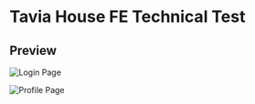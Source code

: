 # Tavia House FE Technical Test

## Preview

![Login Page](https://user-images.githubusercontent.com/60939569/201517079-bb3427c7-f868-4e08-b529-aa7c74035978.png)

![Profile Page](https://user-images.githubusercontent.com/60939569/201517150-9073d61e-dc1b-4d08-b539-b94bb34b3e42.png)
